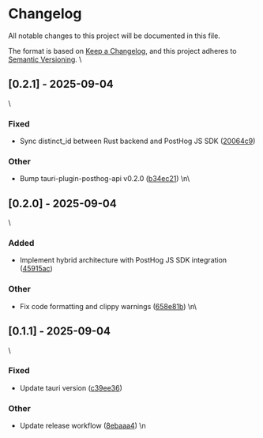 # Changelog
All notable changes to this project will be documented in this file.

The format is based on [Keep a Changelog](https://keepachangelog.com/en/1.0.0/),
and this project adheres to [Semantic Versioning](https://semver.org/spec/v2.0.0.html).
\
## [0.2.1] - 2025-09-04
\

### Fixed

- Sync distinct_id between Rust backend and PostHog JS SDK ([20064c9](https://github.com/ahonn/tauri-plugin-posthog/commit/20064c90cfe7d2624188be90b7e85eb9f7faa511))

### Other

- Bump tauri-plugin-posthog-api v0.2.0 ([b34ec21](https://github.com/ahonn/tauri-plugin-posthog/commit/b34ec21a8ff2f1745e721eb7888615006c514f62))
\n\
## [0.2.0] - 2025-09-04
\

### Added

- Implement hybrid architecture with PostHog JS SDK integration ([45915ac](https://github.com/ahonn/tauri-plugin-posthog/commit/45915ac2c8ec7d1e8214543bc221a05a7130c05a))

### Other

- Fix code formatting and clippy warnings ([658e81b](https://github.com/ahonn/tauri-plugin-posthog/commit/658e81b71f2300b06b9a1df439268e4ae790def9))
\n\
## [0.1.1] - 2025-09-04
\

### Fixed

- Update tauri version ([c39ee36](https://github.com/ahonn/tauri-plugin-posthog/commit/c39ee368ceb31d80f01aeb193623b4305a656581))

### Other

- Update release workflow ([8ebaaa4](https://github.com/ahonn/tauri-plugin-posthog/commit/8ebaaa45370d9fee38cbd97f10895a577c4fad85))
\n